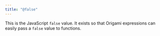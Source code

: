 ```yaml
---
title: "@false"
---
```


This is the JavaScript `false` value. It exists so that Origami expressions can easily pass a `false` value to functions.
